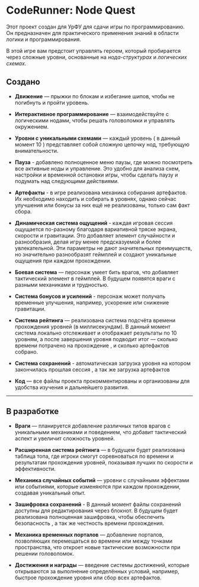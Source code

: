 # **CodeRunner: Node Quest**

Этот проект создан для УрФУ для сдачи игры по программированию. Он предназначен для практического применения знаний в области логики и программирования.

В этой игре вам предстоит управлять героем, который пробирается через сложные уровни, основанные на _нода-структурах_ и _логических схемах_.

## Создано

- **Движение** — прыжки по блокам и избегание шипов, чтобы не погибнуть и пройти уровень.

- **Интерактивное программирование** — взаимодействуйте с логическими нодами, чтобы решать головоломки и управлять окружением.

- **Уровни с уникальными схемами** — каждый уровень ( в данный момент 10 ) представляет собой сложную цепочку нод, требующую внимательности.

- **Пауза** - добавлено полноценное меню паузы, где можно посмотреть все активные ноды и управление. Это удобно для анализа схем, настройки и временной остановки игры, чтобы сделать паузу и подумать над следующими действиями.

- **Артефакты** - в игре реализована механика собирания артефактов. Их необходимо находить и собирать в уровнях, однако сейчас улучшения или бонусы за них ещё не реализованы, только сам факт сбора.

- **Динамическая система ощущений** - каждая игровая сессия ощущается по-разному благодаря вариативной тряске экрана, скорости и гравитации. Это добавляет элемент случайности и разнообразия, делая игру менее предсказуемой и более увлекательной. Эти параметры не дают значительных преимуществ, но значительно разнообразят геймплей и создают уникальные ощущения при каждом прохождении.
  
- **Боевая система** — персонаж умеет бить врагов, что добавляет тактический элемент в геймплей. В будущем появятся враги с разными механиками и трудностью.
  
- **Система бонусов и усилений** - персонаж может получать временные улучшения, например, ускорение или снижение гравитации.

- **Система рейтинга** — реализована система подсчёта времени прохождения уровней (в миллисекундам). В данный момент система локально отслеживает и отображает результаты по 10 уровням, а после завершения уровня подводит итог — сколько времени потрачено на прохождение , и сколько артефактов собрано.
  
- **Система сохранений** - автоматическая загрузка уровня на котором закончилась прошлая сессия , а так же загрузка артефактов
  
- **Код** — все файлы проекта прокомментированы и организованы для удобства изучения и дальнейшего развития.

---

## В разработке

- **Враги** — планируется добавление различных типов врагов с уникальными механиками и поведением, что добавит тактический аспект и увеличит сложность уровней.

- **Расширенная система рейтинга** — в будущем будет реализована таблица топа, где игроки смогут соревноваться по времени и результатам прохождения уровней, показывая лучших по скорости и эффективности.

- **Механика случайных событий** — уровни с случайными эффектами или событиями, которые изменяются при каждом прохождении, создавая уникальный опыт.

- **Зашифровка сохранений** - В данный момент файлы сохранений доступны для редактирования через блокнот. В будущем будет реализована полноценная зашифровка, чтобы обеспечить безопасность  , а так же честность времени прохождения.

- **Механика временных порталов** — добавление порталов, позволяющих перемещаться во времени или между точками пространства, что откроет новые тактические возможности при решении головоломок.

- **Достижения и награды** — введение системы достижений, которые открываются за выполнение определённых условий, например, быстрое прохождение уровня или сбор всех артефактов.

